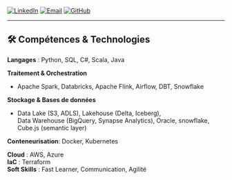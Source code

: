 


[![LinkedIn](https://img.shields.io/badge/LinkedIn-AbdoulKarimCamara-blue?logo=linkedin)](https://www.linkedin.com/in/abdoul-karim-camara-1640b6111/)
[![Email](https://img.shields.io/badge/Email-akcamara14@gmail.com-red?logo=gmail)](mailto:akcamara14@gmail.com)
[![GitHub](https://img.shields.io/badge/GitHub-abdoul15-black?logo=github)](https://github.com/abdoul15)

---

## 🛠️ Compétences & Technologies

**Langages** : Python, SQL, C#, Scala, Java

**Traitement & Orchestration**  
- Apache Spark, Databricks, Apache Flink, Airflow, DBT, Snowflake

**Stockage & Bases de données**  
- Data Lake (S3, ADLS), Lakehouse (Delta, Iceberg),  
  Data Warehouse (BigQuery, Synapse Analytics), Oracle, snowflake, Cube.js (semantic layer)
  
**Conteneurisation**: Docker, Kubernetes

**Cloud** : AWS, Azure  
**IaC** : Terraform  
**Soft Skills** : Fast Learner, Communication, Agilité  


